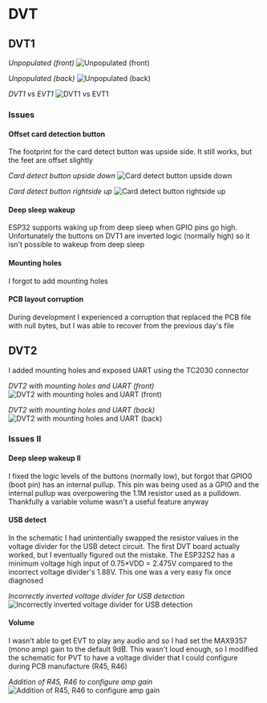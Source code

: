 # DVT

## DVT1

*Unpopulated (front)*
![Unpopulated (front)](./images/dvt/image9.jpg)

*Unpopulated (back)*
![Unpopulated (back)](./images/dvt/image4.jpg)

*DVT1 vs EVT1*
![DVT1 vs EVT1](./images/dvt/image7.jpg)

### Issues

#### Offset card detection button

The footprint for the card detect button was upside side. It still works, but the feet are offset slightly

*Card detect button upside down*
![Card detect button upside down](./images/dvt/image5.jpg)

*Card detect button rightside up*
![Card detect button rightside up](./images/dvt/image6.jpg)

#### Deep sleep wakeup

ESP32 supports waking up from deep sleep when GPIO pins go high. Unfortunately the buttons on DVT1 are inverted logic (normally high) so it isn't possible to wakeup from deep sleep

#### Mounting holes

I forgot to add mounting holes

#### PCB layout corruption

During development I experienced a corruption that replaced the PCB file with null bytes, but I was able to recover from the previous day's file

## DVT2

I added mounting holes and exposed UART using the TC2030 connector

*DVT2 with mounting holes and UART (front)*
![DVT2 with mounting holes and UART (front)](./images/dvt/image1.png)

*DVT2 with mounting holes and UART (back)*
![DVT2 with mounting holes and UART (back)](./images/dvt/image3.png)

### Issues II

#### Deep sleep wakeup II

I fixed the logic levels of the buttons (normally low), but forgot that GPIO0 (boot pin) has an internal pullup. This pin was being used as a GPIO and the internal pullup was overpowering the 1.1M resistor used as a pulldown. Thankfully a variable volume wasn't a useful feature anyway

#### USB detect

In the schematic I had unintentially swapped the resistor values in the voltage divider for the USB detect circuit. The first DVT board actually worked, but I eventually figured out the mistake. The ESP32S2 has a minimum voltage high input of 0.75*VDD = 2.475V compared to the incorrect voltage divider's 1.88V. This one was a very easy fix once diagnosed

*Incorrectly inverted voltage divider for USB detection*
![Incorrectly inverted voltage divider for USB detection](./images/dvt/image2.png)

#### Volume

I wasn't able to get EVT to play any audio and so I had set the MAX9357 (mono amp) gain to the default 9dB. This wasn't loud enough, so I modified the schematic for PVT to have a voltage divider that I could configure during PCB manufacture (R45, R46)

*Addition of R45, R46 to configure amp gain*
![Addition of R45, R46 to configure amp gain](./images/dvt/image8.png)